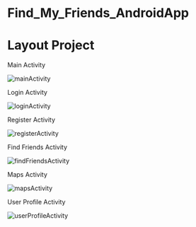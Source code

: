 # Find_My_Friends_AndroidApp

# Layout Project

Main Activity

![mainActivity](https://user-images.githubusercontent.com/72797657/225972960-6398779a-8604-4834-bcbc-fe1c9b88edf2.png)

Login Activity

![loginActivity](https://user-images.githubusercontent.com/72797657/225973464-2f094f2d-deca-4052-bb5f-e6e3840d984b.png)


Register Activity


![registerActivity](https://user-images.githubusercontent.com/72797657/225973483-586d514c-0b4f-47ec-be50-73322befee68.png)


Find Friends Activity


![findFriendsActivity](https://user-images.githubusercontent.com/72797657/225973512-9f3e23e8-d4ed-44e2-9766-bee48dbaab1b.png)



Maps Activity


![mapsActivity](https://user-images.githubusercontent.com/72797657/225973557-5273a170-6193-40e4-8e13-ff2fa8bb25cb.png)


User Profile Activity


![userProfileActivity](https://user-images.githubusercontent.com/72797657/225973583-009356f4-bdb0-47b2-8260-a7322d37677d.png)
